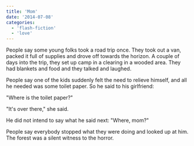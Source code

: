 ```yaml
---
title: 'Mom'
date: '2014-07-08'
categories:
  - 'flash-fiction'
  - 'love'
---
```


People say some young folks took a road trip once. They took out a van, packed
it full of supplies and drove off towards the horizon. A couple of days into the
trip, they set up camp in a clearing in a wooded area. They had blankets and
food and they talked and laughed.

<!-- truncate -->

People say one of the kids suddenly felt the need to relieve himself, and all he
needed was some toilet paper. So he said to his girlfriend:

"Where is the toilet paper?"

"It's over there," she said.

He did not intend to say what he said next: "Where, mom?"

People say everybody stopped what they were doing and looked up at him. The
forest was a silent witness to the horror.
